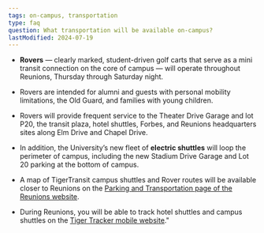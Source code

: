 ```yaml
---
tags: on-campus, transportation
type: faq
question: What transportation will be available on-campus?
lastModified: 2024-07-19
---
```

- **Rovers** — clearly marked, student-driven golf carts that serve as a mini transit connection on the core of campus — will operate throughout Reunions, Thursday through Saturday night.

- Rovers are intended for alumni and guests with personal mobility limitations, the Old Guard, and families with young children.

- Rovers will provide frequent service to the Theater Drive Garage and lot P20, the transit plaza, hotel shuttles, Forbes, and Reunions headquarters sites along Elm Drive and Chapel Drive.

- In addition, the University’s new fleet of **electric shuttles** will loop the perimeter of campus, including the new Stadium Drive Garage and Lot 20 parking at the bottom of campus.

- A map of TigerTransit campus shuttles and Rover routes will be available closer to Reunions on the [Parking and Transportation page of the Reunions website](https://reunions.princeton.edu/map/).

- During Reunions, you will be able to track hotel shuttles and campus shuttles on the [Tiger Tracker mobile website](http://bit.ly/tiger-tracker)."
